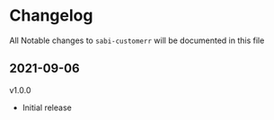 # Changelog

All Notable changes to `sabi-customerr` will be documented in this file

## 2021-09-06

v1.0.0

- Initial release
